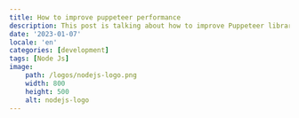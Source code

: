 ```yaml
---
title: How to improve puppeteer performance 
description: This post is talking about how to improve Puppeteer library's performance (speed)
date: '2023-01-07'
locale: 'en'
categories: [development]
tags: [Node Js]
image:
    path: /logos/nodejs-logo.png
    width: 800
    height: 500
    alt: nodejs-logo
---
```

